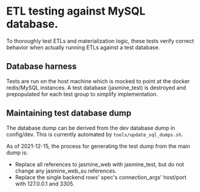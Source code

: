 ETL testing against MySQL database.
===================================
To thoroughly test ETLs and materialization logic, these tests verify correct
behavior when actually running ETLs against a test database.

Database harness
----------------
Tests are run on the host machine which is mocked to point at the docker redis/MySQL instances.
A test database (jasmine_test) is destroyed and prepopulated for each test group to simplify implementation.


Maintaining test database dump
------------------------------
The database dump can be derived from the dev database dump in config/dev.
This is currently automated by `tools/update_sql_dumps.sh`.

As of 2021-12-15, the process for generating the test dump from the main dump is:
- Replace all references to jasmine_web with jasmine_test, but do not change any jasmine_web_su references.
- Replace the single backend rows' spec's connection_args' host/port with 127.0.0.1 and 3305.


